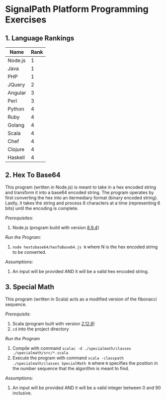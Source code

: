 # SignalPath Platform Programming Exercises

## 1. Language Rankings
| Name  | Rank |
| ------------- | ------------- |
| Node.js | 1 |
| Java | 1 |
| PHP | 1 |
| JQuery | 2 |
| Angular | 3 |
| Perl | 3 |
| Python | 4 |
| Ruby | 4 |
| Golang | 4 |
| Scala | 4 |
| Chef | 4 |
| Clojure | 4 |
| Haskell | 4 |

## 2. Hex To Base64
This program (written in Node.js) is meant to take in a hex encoded string and transform it into a base64 encoded string.  The program operates by first converting the hex into an itermediary format (binary encoded string).  Lastly, it takes the string and process 6 characters at a time (representing 6 bits) until the encoding is complete.

*Prerequisites:*
1. Node.js (program build with version [8.9.4](https://nodejs.org/dist/v8.9.4/))

*Run the Program:*
1. `node hextobase64/hexToBase64.js N` where N is the hex encoded string to be converted.

*Assumptions:*
1. An input will be provided AND it will be a valid hex encoded string.

## 3. Special Math
This program (written in Scala) acts as a modified version of the fibonacci sequence.  

*Prerequisits:*
1. Scala (program built with version [2.12.8](https://www.scala-lang.org/download/))
2. `cd` into the project directory

*Run the Program*
1. Compile with command `scalac -d ./specialmath/classes ./specialmath/src/*.scala`
2. Execute the program with command `scala -classpath ./specialmath/classes SpecialMath N` where `N` specifies the position in the number sequence that the algorithm is meant to find.

*Assumptions:*
1. An input will be provided AND it will be a valid integer between 0 and 90 inclusive.